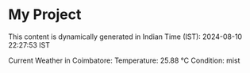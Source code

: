 # My Project

This content is dynamically generated in Indian Time (IST): 2024-08-10 22:27:53 IST


Current Weather in Coimbatore:
Temperature: 25.88 °C
Condition: mist
